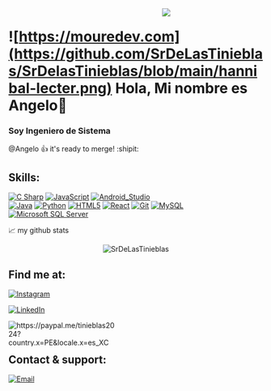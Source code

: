 <img align='right' src='https://user-images.githubusercontent.com/5713670/87202985-820dcb80-c2b6-11ea-9f56-7ec461c497c3.gif' width='200'>

# ![https://mouredev.com](https://github.com/SrDeLasTinieblas/SrDelasTinieblas/blob/main/hannibal-lecter.png) Hola, Mi nombre es Angelo👋
### Soy Ingeniero de Sistema

<!--![https://github.com/SrDeLasTinieblas/](https://github.com/SrDeLasTinieblas/SrDelasTinieblas/blob/main/Monja.jpg)-->

<!--[![YouTube Channel Subscribers](https://img.shields.io/youtube/channel/subscribers/UCxPD7bsocoAMq8Dj18kmGyQ?style=social)](https://youtube.com/mouredevapps?sub_confirmation=1)
[![Twitch Status](https://img.shields.io/twitch/status/mouredev?style=social)](https://twitch.com/mouredev)
[![Discord](https://img.shields.io/discord/729672926432985098?style=social&label=Discord&logo=discord)](https://mouredev.com/discord)
[![Twitter Follow](https://img.shields.io/twitter/follow/mouredev?style=social)](https://twitter.com/mouredev)
![GitHub Followers](https://img.shields.io/github/followers/mouredev?style=social)-->

@Angelo :+1: it's ready to merge! :shipit:

## Skills:

[![C Sharp](https://img.shields.io/badge/C-Sharp-0690FA?style=for-the-badge&logo=C%20Sharp&logoColor=white&labelColor=101010)]()
[![JavaScript](https://img.shields.io/badge/JavaScript-F7DF1E?style=for-the-badge&logo=javascript&logoColor=white&labelColor=101010)]()
[![Android_Studio](https://img.shields.io/badge/Android_Studio-3DDC84?style=for-the-badge&logo=android-studio&logoColor=white&labelColor=101010)]()
</br>
[![Java](https://img.shields.io/badge/Java-007396?style=for-the-badge&logo=java&logoColor=white&labelColor=101010)]()
[![Python](https://img.shields.io/badge/Python-FFFF00?style=for-the-badge&logo=python&logoColor=white&labelColor=101010)]()
[![HTML5](https://img.shields.io/badge/HTML5-E34F26?style=for-the-badge&logo=HTML5&logoColor=white&labelColor=101010)]()
[![React](https://img.shields.io/badge/REACT-js-61DAFB?style=for-the-badge&logo=REACT&logoColor=white&labelColor=101010)]()
[![Git](https://img.shields.io/badge/Git-F05032?style=for-the-badge&logo=Git&logoColor=white&labelColor=101010)]()
[![MySQL](https://img.shields.io/badge/MySQL-4479A1?style=for-the-badge&logo=mysql&logoColor=white&labelColor=101010)]()
</br>
[![Microsoft SQL Server](https://img.shields.io/badge/SQL-Server-CC2927?style=for-the-badge&logo=Microsoft-SQL-Server&logoColor=white&labelColor=101010)]()
<!--[![Sql Server](https://img.shields.io/badge/SQL-SERVER-blue)]()-->
<!--[![Node.js](https://img.shields.io/badge/Node.js-339933?style=for-the-badge&logo=Node.js&logoColor=white&labelColor=101010)]()-->
<!--[![Flutter](https://img.shields.io/badge/Flutter-02569B?style=for-the-badge&logo=Flutter&logoColor=white&labelColor=101010)]()-->
<!--[![Dart](https://img.shields.io/badge/Dart-0175C2?style=for-the-badge&logo=Dart&logoColor=white&labelColor=101010)]()-->

📈 my github stats

<p align="center"> <img src="https://github-readme-stats.vercel.app/api?username=SrDeLasTinieblas&show_icons=true&theme=gotham" alt="SrDeLasTinieblas" />


<!--[![Sql Server](https://img.shields.io/badge/SQL-SERVER-blue)]()-->

## Find me at:

<!-- [![YouTube](https://img.shields.io/badge/YouTube-Mouredev_by_Brais_Moure-FF0000?style=for-the-badge&logo=youtube&logoColor=white&labelColor=101010)](https://youtube.com/mouredevapps)-->
<!--[![Twitch](https://img.shields.io/badge/Twitch-mouredev-9146FF?style=for-the-badge&logo=twitch&logoColor=white&labelColor=101010)](https://twitch.tv/mouredev)-->
<!-- [![Discord](https://img.shields.io/badge/Discord-mouredev-5865F2?style=for-the-badge&logo=discord&logoColor=white&labelColor=101010)](https://mouredev.com/discord)
</br>-->
<!-- [![Twitter](https://img.shields.io/badge/Twitter-@mouredev-1DA1F2?style=for-the-badge&logo=twitter&logoColor=white&labelColor=101010)](https://twitter.com/mouredev)-->
[![Instagram](https://img.shields.io/badge/Instagram-@axopotamre-E4405F?style=for-the-badge&logo=instagram&logoColor=white&labelColor=101010)](https://www.instagram.com/axopotamre/)
<!-- [![TikTok](https://img.shields.io/badge/TikTok-@mouredev-69C9D0?style=for-the-badge&logo=tiktok&logoColor=white&labelColor=101010)](https://tiktok.com/@mouredev)
[![Facebook](https://img.shields.io/badge/Facebook-@mouredev-1877F2?style=for-the-badge&logo=facebook&logoColor=white&labelColor=101010)](https://facebook.com/mouredev)
</br>
[![Link](https://img.shields.io/badge/Link_Site-moure.dev-39E09B?style=for-the-badge&logo=Linktree&logoColor=white&labelColor=101010)](https://mouredev.com) -->
[![LinkedIn](https://img.shields.io/badge/LinkedIn-SrDeLasTinieblas-0077B5?style=for-the-badge&logo=linkedin&logoColor=white&labelColor=101010)](https://www.linkedin.com/in/srdelastinieblas-axopota-0b48b5213/)

<p><a href="https://paypal.me/tinieblas2024?country.x=PE&locale.x=es_XC"> <img align="left" src="https://cdn.buymeacoffee.com/buttons/v2/default-yellow.png" height="50" width="210" alt="https://paypal.me/tinieblas2024?country.x=PE&locale.x=es_XC" /></a></p><br><br>

<!-- ## App developer roadmaps: -->
<!-- [![Apple](https://img.shields.io/github/stars/mouredev/Apple-Developer-Roadmap?label=Apple%20Developer%20Roadmap&style=social)](https://github.com/mouredev/Apple-Developer-Roadmap) -->
<!-- [![Android](https://img.shields.io/github/stars/mouredev/Android-Developer-Roadmap?label=Android%20Developer%20Roadmap&style=social)](https://github.com/mouredev/Android-Developer-Roadmap) -->

<!-- ## The community "Code Challenge" projects:

Challenges index repository

[![GitHub Code Challenges](https://img.shields.io/github/stars/mouredev/Code-Challenges?label=Public%20code/iOS%20challenge%20repository&style=social)](https://github.com/mouredev/Code-Challenges)

![https://mouredev.com/discord](https://github.com/mouredev/mouredev/blob/master/mouredev_weekly_challenge.png) -->

<!-- ### Weekly

[![GitHub Weekly Swift](https://img.shields.io/github/stars/mouredev/Weekly-Challenge-2022-Swift?label=Public%20Swift/iOS%20challenge%20repository&style=social)](https://github.com/mouredev/Weekly-Challenge-2022-Swift)
[![GitHub Weekly Kotlin](https://img.shields.io/github/stars/mouredev/Weekly-Challenge-2022-Kotlin?label=Public%20Kotlin/Android%20challenge%20repository&style=social)](https://github.com/mouredev/Weekly-Challenge-2022-Kotlin)

Small weekly programming challenges to improve our skills (mainly using [Swift](https://github.com/apple/swift) and [Kotlin](https://github.com/JetBrains/kotlin)). Every **Monday** a new challenge is added in the repositories and last week's challenge is resolved on GitHub and Twitch.-->

<!--### Monthly

Monthly challenges to create small Apps based on a few requirements. A new challenge every **first Monday** of the month.

[![GitHub Monthly App](https://img.shields.io/github/stars/mouredev/Monthly-App-Challenge-2022?label=Public%20App%20challenge%20repository&style=social)](https://github.com/mouredev/Monthly-App-Challenge-2022)

[![Twitch](https://img.shields.io/badge/Twitch-Challenge_live_coding-9146FF?style=for-the-badge&logo=twitch&logoColor=white&labelColor=101010)](https://twitch.tv/mouredev)
[![Discord](https://img.shields.io/badge/Discord-Challenge_chat_channel-5865F2?style=for-the-badge&logo=discord&logoColor=white&labelColor=101010)](https://mouredev.com/discord)

## The ⏳Twitimer community project:
![https://twitimer.com](https://raw.githubusercontent.com/mouredev/mouredev/master/twitimer_banner.png)

[![GitHub Followers](https://img.shields.io/github/stars/mouredev/Twitimer-iOS?label=Public%20iOS%20App%20repository&style=social)](https://github.com/mouredev/Twitimer-iOS)
[![GitHub Followers](https://img.shields.io/github/stars/mouredev/Twitimer-Android?label=Public%20Android%20App%20repository&style=social)](https://github.com/mouredev/Twitimer-Android)

Twitimer is a free **[iOS](https://apps.apple.com/us/app/twitimer-twitch-guide/id1564592351)** and **[Android](https://play.google.com/store/apps/details?id=com.mouredev.twitimer)** App that has been developed to help Twitch users, but especially thinking about generating educational content for the entire community of programmers interested in the world of apps development for mobile devices. They have made the project possible (I want it to be a free and constantly evolving App).

If you want to join our community, learn App coding, and help the continuity of the project, you can find us at:

[![Web](https://img.shields.io/badge/Twitimer.com-Official_site-3A1C66?style=for-the-badge&logoColor=white&labelColor=101010)](https://twitimer.com)
[![Twitch](https://img.shields.io/badge/Twitch-Live_coding-9146FF?style=for-the-badge&logo=twitch&logoColor=white&labelColor=101010)](https://twitch.tv/mouredev)
[![Discord](https://img.shields.io/badge/Discord-Feedback_and_bugs-5865F2?style=for-the-badge&logo=discord&logoColor=white&labelColor=101010)](https://mouredev.com/discord)
</br>
[![YouTube](https://img.shields.io/badge/YouTube-Tutorials-FF0000?style=for-the-badge&logo=youtube&logoColor=white&labelColor=101010)](https://youtube.com/mouredevapps)
[![YouTube](https://img.shields.io/badge/YouTube-Twitch_live_backups-FF0000?style=for-the-badge&logo=youtube&logoColor=white&labelColor=101010)](https://youtube.com/mouredevbackups)
-->

<!-- ## Some YouTube videos:

<table style="width:100%">
  <tr>
    <td>
	<a href="https://youtu.be/MyzZnIR5gC4">
  		<img src="http://i3.ytimg.com/vi/MyzZnIR5gC4/maxresdefault.jpg">
	</a>
	</td>
    <td>
	<a href="https://youtu.be/P6ko_I5GHbs">
  		<img src="http://i3.ytimg.com/vi/P6ko_I5GHbs/maxresdefault.jpg">
	</a>
	</td>
    <td>
	<a href="https://youtu.be/hGIzLGgf3Bo">
  		<img src="http://i3.ytimg.com/vi/hGIzLGgf3Bo/maxresdefault.jpg">
	</a>
	</td>
  </tr>
  <tr>
    <td>
	<a href="https://youtu.be/BQaxPwZWboA">
  		<img src="http://i3.ytimg.com/vi/BQaxPwZWboA/maxresdefault.jpg">
	</a>
	</td>
	<td>
	<a href="https://youtu.be/ebQphhLpJG0">
  		<img src="http://i3.ytimg.com/vi/ebQphhLpJG0/maxresdefault.jpg">
	</a>
	</td>
   <td>
	<a href="https://youtu.be/X5fjEEmXR2s">
  		<img src="http://i3.ytimg.com/vi/X5fjEEmXR2s/maxresdefault.jpg">
	</a>
	</td>
  </tr>
    <tr>
    <td>
	<a href="https://youtu.be/1IpkZhkPC_I">
  		<img src="http://i3.ytimg.com/vi/1IpkZhkPC_I/maxresdefault.jpg">
	</a>
	</td>
	<td>
	<a href="https://youtu.be/HH7U3tA0S8M">
  		<img src="http://i3.ytimg.com/vi/HH7U3tA0S8M/maxresdefault.jpg">
	</a>
	</td>
   <td>
	<a href="https://youtu.be/vhrus08jp6s">
  		<img src="http://i3.ytimg.com/vi/vhrus08jp6s/maxresdefault.jpg">
	</a>
	</td>
  </tr>
</table>
</table>
-->

## Contact & support:

[![Email](https://img.shields.io/badge/xangeloherrera13@gmail.com-Mi%20correo%20personal,_Thank_you!-orange?style=for-the-badge&logo=Microsoft+Outlook&logoColor=white&labelColor=101010)]()
</br>

